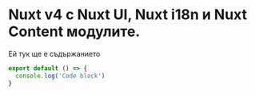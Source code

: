 # Nuxt v4 с Nuxt UI, Nuxt i18n и Nuxt Content модулите.

Ей тук ще е съдържанието

  ```js [file.js]{2} meta-info=val
  export default () => {
    console.log('Code block')
  }
  ```
